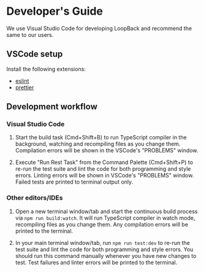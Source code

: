 # Developer's Guide

We use Visual Studio Code for developing LoopBack and recommend the same to our users.

## VSCode setup

Install the following extensions:

 - [eslint](https://marketplace.visualstudio.com/items?itemName=dbaeumer.vscode-eslint)
 - [prettier](https://marketplace.visualstudio.com/items?itemName=esbenp.prettier-vscode)

## Development workflow

### Visual Studio Code

1. Start the build task (Cmd+Shift+B) to run TypeScript compiler in the background, watching and recompiling files as you change them. Compilation errors will be shown in the VSCode's "PROBLEMS" window.

2. Execute "Run Rest Task" from the Command Palette (Cmd+Shift+P) to re-run the test suite and lint the code for both programming and style errors. Linting errors will be shown in VSCode's "PROBLEMS" window. Failed tests are printed to terminal output only.

### Other editors/IDEs

1. Open a new terminal window/tab and start the continuous build process via `npm run build:watch`. It will run TypeScript compiler in watch mode, recompiling files as you change them. Any compilation errors will be printed to the terminal.

2. In your main terminal window/tab, run `npm run test:dev` to re-run the test suite and lint the code for both programming and style errors. You should run this command manually whenever you have new changes to test. Test failures and linter errors will be printed to the terminal.
